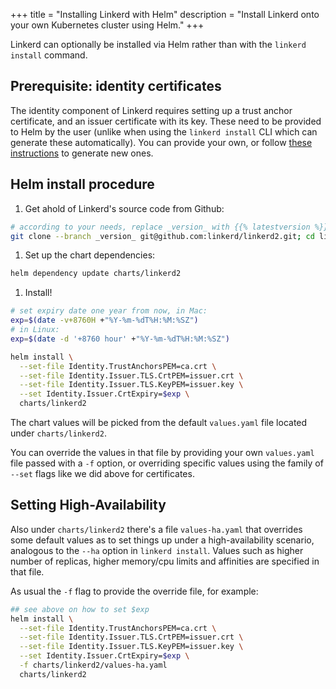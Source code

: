 +++
title = "Installing Linkerd with Helm"
description = "Install Linkerd onto your own Kubernetes cluster using Helm."
+++

Linkerd can optionally be installed via Helm rather than with the `linkerd
install` command.

## Prerequisite: identity certificates

The identity component of Linkerd requires setting up a trust anchor
certificate, and an issuer certificate with its key. These need to be provided
to Helm by the user (unlike when using the `linkerd install` CLI which can
generate these automatically). You can provide your own, or follow [these
instructions](/2/tasks/generate-certificates/) to generate new ones.

## Helm install procedure

1. Get ahold of Linkerd's source code from Github:
```bash
# according to your needs, replace _version_ with {{% latestversion %}} or {{% latestedge %}}
git clone --branch _version_ git@github.com:linkerd/linkerd2.git; cd linkerd2
```

1. Set up the chart dependencies:
```bash
helm dependency update charts/linkerd2
```

1. Install!
```bash
# set expiry date one year from now, in Mac:
exp=$(date -v+8760H +"%Y-%m-%dT%H:%M:%SZ")
# in Linux:
exp=$(date -d '+8760 hour' +"%Y-%m-%dT%H:%M:%SZ")

helm install \
  --set-file Identity.TrustAnchorsPEM=ca.crt \
  --set-file Identity.Issuer.TLS.CrtPEM=issuer.crt \
  --set-file Identity.Issuer.TLS.KeyPEM=issuer.key \
  --set Identity.Issuer.CrtExpiry=$exp \
  charts/linkerd2
```

The chart values will be picked from the default `values.yaml` file located
under `charts/linkerd2`.

You can override the values in that file by providing your own `values.yaml`
file passed with a `-f` option, or overriding specific values using the family of
`--set` flags like we did above for certificates.

## Setting High-Availability

Also under `charts/linkerd2` there's a file `values-ha.yaml` that overrides some
default values as to set things up under a high-availability scenario, analogous
to the `--ha` option in `linkerd install`. Values such as higher number of
replicas, higher memory/cpu limits and affinities are specified in that file.

As usual the `-f` flag to provide the override file, for example:

```bash
## see above on how to set $exp
helm install \
  --set-file Identity.TrustAnchorsPEM=ca.crt \
  --set-file Identity.Issuer.TLS.CrtPEM=issuer.crt \
  --set-file Identity.Issuer.TLS.KeyPEM=issuer.key \
  --set Identity.Issuer.CrtExpiry=$exp \
  -f charts/linkerd2/values-ha.yaml
  charts/linkerd2
```
